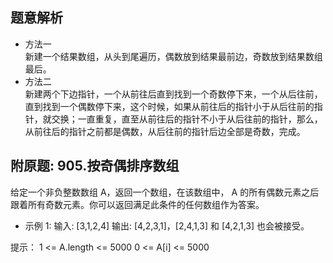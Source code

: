 ## 题意解析
* 方法一  
新建一个结果数组，从头到尾遍历，偶数放到结果最前边，奇数放到结果数组最后。
* 方法二  
新建两个下边指针，一个从前往后直到找到一个奇数停下来，一个从后往前，直到找到一个偶数停下来，这个时候，如果从前往后的指针小于从后往前的指针，就交换；一直重复，直至从前往后的指针不小于从后往前的指针，那么，从前往后的指针之前都是偶数，从后往前的指针后边全部是奇数，完成。


## 附原题: 905.按奇偶排序数组
给定一个非负整数数组 A，返回一个数组，在该数组中， A 的所有偶数元素之后跟着所有奇数元素。你可以返回满足此条件的任何数组作为答案。
- 示例 1:
输入:
      [3,1,2,4]
输出:
      [4,2,3,1]，[2,4,1,3] 和 [4,2,1,3] 也会被接受。

提示：
1 <= A.length <= 5000
0 <= A[i] <= 5000
